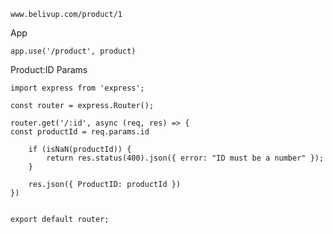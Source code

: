     www.belivup.com/product/1

App 

    app.use('/product', product)

Product:ID Params

    import express from 'express';
    
    const router = express.Router();

    router.get('/:id', async (req, res) => {
    const productId = req.params.id
    
        if (isNaN(productId)) {
            return res.status(400).json({ error: "ID must be a number" });
        }
    
        res.json({ ProductID: productId })
    })
    
    
    export default router;
